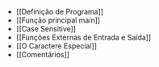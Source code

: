 - [[Definição de Programa]]
- [[Função principal main]]
- [[Case Sensitive]]
- [[Funções Externas de Entrada e Saída]]
- [[O Caractere Especial]]
- [[Comentários]]